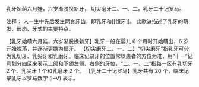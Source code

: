 乳牙始萌六月娃，六岁渐脱换新牙，
切尖磨牙二、一、二，乳牙二十记罗马。

注释：
人一生中先后发生两套牙齿，即乳牙和[[恒牙]]。
此歌诀描述了乳牙的萌发、形态、牙式的主要特点。

【乳牙始萌六月娃，六岁渐脱换新牙】乳牙一般在婴儿 6 个月时开始萌出，6 岁开始脱落，并逐渐更换为恒牙。
【切尖磨牙二、一、二】“切尖磨牙”指乳牙可分为乳切牙、乳尖牙和乳磨牙。临床记录牙的位置常以患者的方位为准，用“十一”记号划分四区来表示上颌和下颌左侧、右侧的牙位，“二、一、二”指每一区有乳切牙 2 个、乳尖牙 1 个和乳磨牙 2 个。
【乳牙二十记罗马】乳牙共有 20 个，临床记录乳牙以罗马数字 (I~V) 表示。